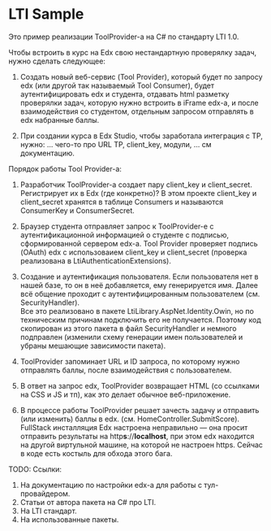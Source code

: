 # LTI Sample

Это пример реализации ToolProvider-а на C# по стандарту LTI 1.0.

Чтобы встроить в курс на Edx свою нестандартную проверялку задач, нужно сделать следующее:

1. Создать новый веб-сервис (Tool Provider), который будет по запросу edx (или другой так называемый Tool Consumer), 
будет аутентифицировать edx и студента, отдавать html разметку проверялки задач, которую нужно встроить в iFrame edx-а, 
и после взаимодействия со студентом, отдельным запросом отправлять в edx набранные баллы.

2. При создании курса в Edx Studio, чтобы заработала интеграция с TP, нужно: ...
чего-то про URL TP, client_key, модули, ... см документацию.

Порядок работы Tool Provider-а:

1. Разработчик ToolProvider-а создает пару client_key и client_secret. Регистрирует их в Edx (где конкретно)?
В этом проекте client_key и client_secret хранятся в таблице Consumers и называются ConsumerKey и ConsumerSecret.

2. Браузер студента отправляет запрос к ToolProvider-e с аутентификационной информацией о студенте 
с подписью, сформированной сервером edx-а. 
Tool Provider проверяет подпись (OAuth) edx с использоваием client_key и client_secret 
(проверка реализована в LtiAuthenticationExtensions). 

3. Создание и аутентификация пользователя. 
Если пользователя нет в нашей базе, то он в неё добавляется, ему генерируется имя. 
Далее всё общение проходит с аутентифицированным пользователем (см. SecurityHandler).  
Все это реализовано в пакете LtiLibrary.AspNet.Identity.Owin, но по техническим причинам подключить его не получается.
Поэтому код скопирован из этого пакета в файл SecurityHandler и немного подправлен 
(изменили схему генерации имен пользователей и убраны мешающие зависимости пакета).

4. ToolProvider запоминает URL и ID запроса, по которому нужно отправлять баллы, после взаимодействия с пользователем.

5. В ответ на запрос edx, ToolProvider возвращает HTML (со ссылками на CSS и JS и тп), как это делает обычное веб-приложение.

6. В процессе работы ToolProvider решает зачесть задачу и отправить (или изменить) баллы в edx. (см. HomeController.SubmitScore). 
FullStack инсталляция Edx настроена неправильно — она просит отправить результаты на http**s**://**localhost**, 
при этом edx находится на другой виртульной машине, на которой не настроен https.
Сейчас в коде есть костыль для обхода этого бага.

TODO:
Ссылки:

1. На документацию по настройки edx-а для работы с тул-провайдером.
2. Статьи от автора пакета на C# про LTI.
3. На LTI стандарт.
4. На использованные пакеты.
